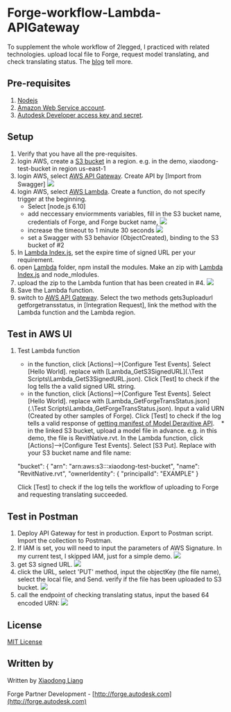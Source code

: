 # Forge-workflow-Lambda-APIGateway

To supplement the whole workflow of 2legged, I practiced with related technologies. upload local file to Forge, request model translating, and check translating status. The [blog](https://forge.autodesk.com/blog/2legged-workflow-model-translating-aws-lambda-and-api-gateway-part-i) tell more.

## Pre-requisites
1. [Nodejs](https://nodejs.org/en/download/)
2. [Amazon Web Service account](https://aws.amazon.com/).
3. [Autodesk Developer access key and secret](https://developer.autodesk.com/).

## Setup
1. Verify that you have all the pre-requisites.
2. login AWS, create a [S3 bucket](https://aws.amazon.com/s3/) in a region. e.g. in the demo, xiaodong-test-bucket in region us-east-1
3. login AWS, select [AWS API Gateway](https://aws.amazon.com/api-gateway/). Create API by [Import from Swagger]
    ![](.\help\createAPIGateway.png)
4. login AWS, select [AWS Lambda](https://aws.amazon.com/lambda/). Create a function, do not specify trigger at the beginning. 
    * Select [node.js 6.10]
    * add neccessary enviormments variables, fill in the S3 bucket name, credentials of Forge, and Forge bucket name,
     ![](.\help\lambdaEV.png)
    * increase the timeout to 1 minute 30 seconds
     ![](.\help\timeout.png)
    * set a Swagger with S3 behavior (ObjectCreated), binding to the S3 bucket of #2
5. In [Lambda Index.js](.\Lambda\index.js#L318), set the expire time of signed URL per your requirement. 
6. open [Lambda](.\Lambda) folder, npm install the modules. Make an zip with [Lambda Index.js](.\Lambda\index.js) and node_mlodules.
7. upload the zip to the Lambda funtion that has been created in #4. 
        ![](.\help\LambdaZip.png)
8. Save the Lambda function. 
9. switch to [AWS API Gateway](https://aws.amazon.com/api-gateway/). Select the two methods gets3uploadurl getforgetransstatus, in [Integration Request], link the method with the Lambda function and the Lambda region.

## Test in AWS UI
1. Test Lambda function
    * in the function, click [Actions]-->[Configure Test Events]. Select [Hello World]. replace with [Lambda_GetS3SignedURL](.\Test Scripts\Lambda_GetS3SignedURL.json). Click [Test] to check if the log tells the a valid signed URL string.
    * in the function, click [Actions]-->[Configure Test Events]. Select [Hello World]. replace with [Lambda_GetForgeTransStatus.json](.\Test Scripts\Lambda_GetForgeTransStatus.json). Input a valid URN (Created by other samples of Forge). Click [Test] to check if the log tells a valid response of [getting manifest of Model Deravitive API](https://developer.autodesk.com/en/docs/model-derivative/v2/reference/http/urn-manifest-GET/). 
    * in the linked S3 bucket, upload a model file in advance. e.g. in this demo, the file is RevitNative.rvt.  In the Lambda function, click [Actions]-->[Configure Test Events]. Select [S3 Put]. Replace with your S3 bucket name and file name:
    
     "bucket": {
          "arn": "arn:aws:s3:::xiaodong-test-bucket",
          "name": "RevitNative.rvt",
          "ownerIdentity": {
            "principalId": "EXAMPLE"
          }
          
     Click [Test] to check if the log tells the workflow of uploading to Forge and requesting translating succeeded. 
     
## Test in Postman
1. Deploy API Gateway for test in production. Export to Postman script. Import the collection to Postman.
2. If IAM is set, you will need to input the parameters of AWS Signature. In my current test, I skipped IAM, just for a simple demo.
    ![](.\help\exportPostman.png)
3. get S3 signed URL. 
   ![](.\help\S3URL.png)
4.  click the URL, select 'PUT' method, input the objectKey (the file name), select the local file, and Send. verify if the file has been uploaded to S3 bucket.
  ![](.\help\uploadS3.png)
5. call the endpoint of checking translating status, input the based 64 encoded URN:
   ![](.\help\checkStatus.png)


## License

[MIT License](http://opensource.org/licenses/MIT)

## Written by

Written by [Xiaodong Liang](http://twitter.com/coldwood)

Forge Partner Development - [http://forge.autodesk.com](http://forge.autodesk.com)

